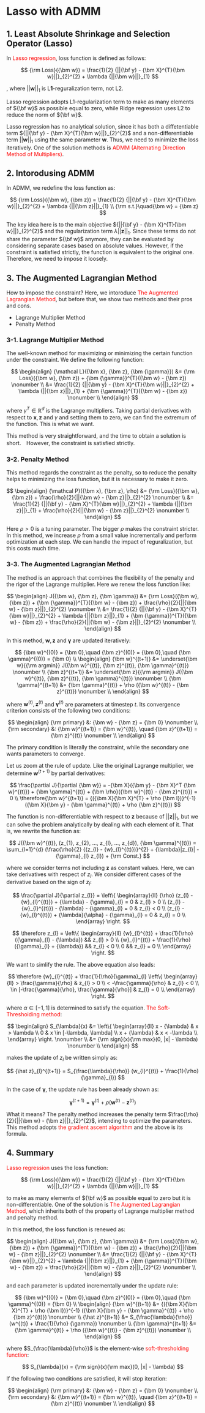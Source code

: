 # Lasso with ADMM

## 1. Least Absolute Shrinkage and Selection Operator (Lasso)

In <span style="color: red; ">Lasso regression</span>, loss function is defined as follows:

$$
{\rm Loss}({\bm w}) = \frac{1}{2} {||{\bf y} - {\bm X}^{T}{\bm w}||}_{2}^{2} + \lambda {||{\bm w}||}_{1}
$$

, where ${||{\bm w}||}_{1}$ is L**1**-reguralization term, not L2.

Lasso regression adopts L1-regularization term to make as many elements of ${\bf w}$ as possible equal to zero, while Ridge regression uses L2 to reduce the norm of ${\bf w}$.

Lasso regression has no analytical solution, since it has both a diffetentiable term ${||{\bf y} - {\bm X}^{T}{\bm w}||}_{2}^{2}$ and a non-differentiable term $||{\bm w}||_{1}$ using the same parameter ${\bm w}$. Thus, we need to minimize the loss iteratively. One of the solution methods is <span style="color: red; ">ADMM (Alternating Direction Method of Multipliers)</span>.

## 2. Intorodusing ADMM

In ADMM, we redefine the loss function as:

$$
{\rm Loss}({\bm w}, {\bm z}) = \frac{1}{2} {||{\bf y} - {\bm X}^{T}{\bm w}||}_{2}^{2} + \lambda {||{\bm z}||}_{1} \\
{\rm s.t.}\quad{\bm w} = {\bm z}
$$

The key idea here is to the main objective ${||{\bf y} - {\bm X}^{T}{\bm w}||}_{2}^{2}$ and the regularization term $\lambda {||{\bm z}||}_{1}$. Since these terms do not share the parameter ${\bf w}$ anymore, they can be evaluated by considering separate cases based on absolute values. However, if the constraint is satisfied strictly, the function is equivalent to the original one. Therefore, we need to impose it loosely.

## 3. The Augmented Lagrangian Method

How to impose the constraint? Here, we intoroduce <span style="color: red; ">The Augmented Lagrangian Method</span>, but before that, we show two methods and their pros and cons.

- Lagrange Multiplier Method
- Penalty Method

### 3-1. Lagrange Multiplier Method

The well-known method for maximizing or minimizing the certain function under the constraint. We define the following function:

$$
\begin{align}
{\mathcal L}({\bm x}, {\bm z}, {\bm {\gamma}}) &= {\rm Loss}({\bm w}, {\bm z}) + {\bm {\gamma}}^{T}({\bm w} - {\bm z}) \nonumber \\
 &= \frac{1}{2} {||{\bm y} - {\bm X}^{T}{\bm w}||}_{2}^{2} + \lambda {||{\bm z}||}_{1} + {\bm {\gamma}}^{T}({\bm w} - {\bm z}) \nonumber \\
\end{align}
$$

where ${\gamma}^{T} \in {\mathbb R}^{d}$ is the Lagrange multipliers. Taking partial derivatives with respect to ${\bm x}, {\bm z}$ and ${\gamma}$ and setting them to zero, we can find the extremum of the function. This is what we want.

This method is very straightforward, and the time to obtain a solution is short.　However, the constraint is satisfied strictly.

### 3-2. Penalty Method

This method regards the constraint as the penalty, so to reduce the penalty helps to minimizing the loss function, but it is necessary to make it zero.

$$
\begin{align}
{\mathcal P}({\bm x}, {\bm z}, \rho) &= {\rm Loss}({\bm w}, {\bm z}) + \frac{\rho}{2}{||{\bm w} - {\bm z}||}_{2}^{2} \nonumber \\
 &= \frac{1}{2} {||{\bf y} - {\bm X}^{T}{\bm w}||}_{2}^{2} + \lambda {||{\bm z}||}_{1} + \frac{\rho}{2}{||{\bm w} - {\bm z}||}_{2}^{2} \nonumber \\
\end{align}
$$

Here $\rho > 0$ is a tuning parameter. The bigger $\rho$ makes the constraint stricter. In this method, we increase $\rho$ from a small value incrementally and perform optimization at each step. We can handle the impact of reguralization, but this costs much time.

### 3-3. The Augmented Lagrangian Method

The method is an approach that combines the flexibility of the penalty and the rigor of the Lagrange multiplier. Here we renew the loss function like:

$$
\begin{align}
J({\bm w}, {\bm z}, {\bm \gamma}) &= {\rm Loss}({\bm w}, {\bm z}) + {\bm {\gamma}}^{T}({\bm w} - {\bm z}) + \frac{\rho}{2}{||{\bm w} - {\bm z}||}_{2}^{2} \nonumber \\
&= \frac{1}{2} {||{\bf y} - {\bm X}^{T}{\bm w}||}_{2}^{2} + \lambda {||{\bm z}||}_{1} + {\bm {\gamma}}^{T}({\bm w} - {\bm z}) + \frac{\rho}{2}{||{\bm w} - {\bm z}||}_{2}^{2} \nonumber \\
\end{align}
$$

In this method, ${\bm w}, {\bm z}$ and ${\bm \gamma}$ are updated iteratively:

$$
{\bm w}^{(0)} = {\bm 0},\quad {\bm z}^{(0)} = {\bm 0},\quad {\bm \gamma}^{(0)} = {\bm 0} \\
\begin{align}
{\bm w}^{(t+1)} &= \underset{\bm w}{{\rm argmin}} J({\bm w}^{(t)}, {\bm z}^{(t)}, {\bm \gamma}^{(t)}) \nonumber \\
{\bm z}^{(t+1)} &= \underset{\bm z}{{\rm argmin}} J({\bm w}^{(t)}, {\bm z}^{(t)}, {\bm \gamma}^{(t)}) \nonumber \\
{\bm \gamma}^{(t+1)} &= {\bm \gamma}^{(t)} + \rho ({\bm w}^{(t)} - {\bm z}^{(t)}) \nonumber \\
\end{align}
$$

where ${\bm w}^{(t)}, {\bm z}^{(t)}$ and ${\bm \gamma}^{(t)}$ are parameters at timestep $t$. Its convergence criterion consists of the following two conditions:

$$
\begin{align}
{\rm primary} &: {\bm w} - {\bm z} = {\bm 0} \nonumber \\
{\rm secondary} &: {\bm w}^{(t+1)} = {\bm w}^{(t)}, \quad {\bm z}^{(t+1)} = {\bm z}^{(t)} \nonumber \\
\end{align}
$$

The primary condition is literally the constraint, while the secondary one wants parameters to converge.

Let us zoom at the rule of update. Like the original Lagrange multiplier, we determine ${\bm w}^{(t+1)}$ by partial derivatives:

$$
\frac{\partial J}{\partial {\bm w}} = -{\bm X}({\bm y} - {\bm X}^T {\bm w}^{(t)}) + {\bm \gamma}^{(t)} + {\bm \rho}({\bm w}^{(t)} - {\bm z}^{(t)}) = 0 \\
\therefore{\bm w}^{(t+1)} = {({\bm X}{\bm X}^{T} + \rho {\bm I})}^{-1} ({\bm X}{\bm y} - {\bm \gamma}^{(t)} + \rho {\bm z}^{(t)})
$$

The function is non-differentiable with respect to ${\bm z}$ because of ${||{\bm z}||}_{1}$, but we can solve the problem analytically by dealing with each element of it. That is, we rewrite the function as:

$$
J({\bm w}^{(t)}, (z_{1}, z_{2}, ..., z_{l}, ..., z_{d}), {\bm \gamma}^{(t)}) = \sum_{l=1}^{d} (\frac{\rho}{2} {(z_{l} - {w}_{l}^{(t)})}^{2} + {\lambda}|z_{l}| - {\gamma}_{l} z_{l}) + {\rm Const.}
$$

where we consider terms not including ${\bm z}$ as constant values. Here, we can take derivatives with respect of $z_{l}$. We consider different cases of the derivative based on the sign of $z_{l}$:

$$
\frac{\partial J}{\partial z_{l}} =
\left\{
    \begin{array}{ll}
        {\rho} (z_{l} - {w}_{l}^{(t)}) + {\lambda} - {\gamma}_{l} = 0 & z_{l} > 0 \\
        (z_{l} - {w}_{l}^{(t)}) - {\lambda} - {\gamma}_{l} = 0 & z_{l} < 0 \\
        (z_{l} - {w}_{l}^{(t)}) + {\lambda}{\alpha} - {\gamma}_{l} = 0 & z_{l} = 0 \\
    \end{array}
\right.
$$

$$
\therefore z_{l} =
\left\{
    \begin{array}{ll}
        {w}_{l}^{(t)} + \frac{1}{\rho} ({\gamma}_{l} - {\lambda}) && z_{l} > 0 \\
        {w}_{l}^{(t)} + \frac{1}{\rho} ({\gamma}_{l} + {\lambda}) && z_{l} < 0 \\
        0 && z_{l} = 0 \\
    \end{array}
\right.
$$

We want to simlify the rule. The above equation also leads:

$$
\therefore {w}_{l}^{(t)} + \frac{1}{\rho}{\gamma}_{l}
\left\{
    \begin{array}{ll}
        > \frac{\gamma}{\rho} & z_{l} > 0 \\
        < -\frac{\gamma}{\rho} & z_{l} < 0 \\
        \in [-\frac{\gamma}{\rho}, \frac{\gamma}{\rho}] & z_{l} = 0 \\
    \end{array}
\right.
$$

where ${\alpha} \in [-1, 1]$ is determined to satisfy the equation.
<span style="color: red; ">The Soft-Threshoiding method</span>:

$$
\begin{align}
S_{\lambda}(x) &=
\left\{
    \begin{array}{ll}
        x - {\lambda} & x > \lambda \\
        0 & x \in [-\lambda, \lambda] \\
        x + {\lambda} & x < -\lambda \\
    \end{array}
\right. \nonumber \\
 &= {\rm sign}(x){\rm max}(0, |x| - \lambda) \nonumber \\
\end{align}
$$

makes the update of $z_{l}$ be written simply as:

$$
{\hat z}_{l}^{(t+1)} = S_{\frac{\lambda}{\rho}} (w_{l}^{(t)} + \frac{1}{\rho} {\gamma}_{l})
$$

In the case of ${\bm \gamma}$, the update rule has been already shown as:

$$
{\bm \gamma}^{(t+1)} = {\bm \gamma}^{(t)} + \rho ({\bm w}^{(t)} - {\bm z}^{(t)})
$$

What it means? The penalty method increases the penalty term $\frac{\rho}{2}{||{\bm w} - {\bm z}||}_{2}^{2}$, intending to optimize the parameters. This method adopts <span style="color: red; ">the gradient ascent algorithm</span> and the above is its formula.

## 4. Summary

<span style="color: red; ">Lasso regression</span> uses the loss function:

$$
{\rm Loss}({\bm w}) = \frac{1}{2} {||{\bf y} - {\bm X}^{T}{\bm w}||}_{2}^{2} + \lambda {||{\bm w}||}_{1}
$$

to make as many elements of ${\bf w}$ as possible equal to zero but it is non-differentiable. One of the solution is <span style="color: red; ">The Augmented Lagrangian Method</span>, which inherits both of the property of Lagrange multiplier method and penalty method.

In this method, the loss function is renewed as:

$$
\begin{align}
J({\bm w}, {\bm z}, {\bm \gamma}) &= {\rm Loss}({\bm w}, {\bm z}) + {\bm {\gamma}}^{T}({\bm w} - {\bm z}) + \frac{\rho}{2}{||{\bm w} - {\bm z}||}_{2}^{2} \nonumber \\
&= \frac{1}{2} {||{\bf y} - {\bm X}^{T}{\bm w}||}_{2}^{2} + \lambda {||{\bm z}||}_{1} + {\bm {\gamma}}^{T}({\bm w} - {\bm z}) + \frac{\rho}{2}{||{\bm w} - {\bm z}||}_{2}^{2} \nonumber \\
\end{align}
$$

and each parameter is updated incrementally under the update rule:

$$
{\bm w}^{(0)} = {\bm 0},\quad {\bm z}^{(0)} = {\bm 0},\quad {\bm \gamma}^{(0)} = {\bm 0} \\
\begin{align}
{\bm w}^{(t+1)} &= {({\bm X}{\bm X}^{T} + \rho {\bm I})}^{-1} ({\bm X}{\bm y} - {\bm \gamma}^{(t)} + \rho {\bm z}^{(t)}) \nonumber \\
{\hat z}^{(t+1)} &= S_{\frac{\lambda}{\rho}} (w^{(t)} + \frac{1}{\rho} {\gamma}) \nonumber \\
{\bm \gamma}^{(t+1)} &= {\bm \gamma}^{(t)} + \rho ({\bm w}^{(t)} - {\bm z}^{(t)}) \nonumber \\
\end{align}
$$

where $S_{\frac{\lambda}{\rho}}$ is the element-wise <span style="color: red; "> soft-thresholding function</span>:

$$
S_{\lambda}(x) = {\rm sign}(x){\rm max}(0, |x| - \lambda)
$$

If the following two conditions are satisfied, it will stop iteration:

$$
\begin{align}
{\rm primary} &: {\bm w} - {\bm z} = {\bm 0} \nonumber \\
{\rm secondary} &: {\bm w}^{(t+1)} = {\bm w}^{(t)}, \quad {\bm z}^{(t+1)} = {\bm z}^{(t)} \nonumber \\
\end{align}
$$